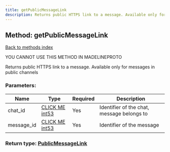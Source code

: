 ```yaml
---
title: getPublicMessageLink
description: Returns public HTTPS link to a message. Available only for messages in public channels
---
```

## Method: getPublicMessageLink  
[Back to methods index](index.md)


YOU CANNOT USE THIS METHOD IN MADELINEPROTO


Returns public HTTPS link to a message. Available only for messages in public channels

### Parameters:

| Name     |    Type       | Required | Description |
|----------|---------------|----------|-------------|
|chat\_id|[CLICK ME int53](../types/int53.md) | Yes|Identifier of the chat, message belongs to|
|message\_id|[CLICK ME int53](../types/int53.md) | Yes|Identifier of the message|


### Return type: [PublicMessageLink](../types/PublicMessageLink.md)


